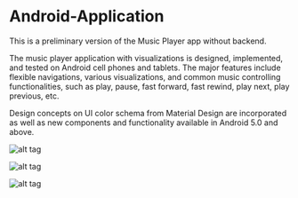 # Android-Application

This is a preliminary version of the Music Player app without backend.   

The music player application with visualizations is designed, implemented, and tested on Android cell phones and tablets. The major features include flexible navigations, various visualizations, and common music controlling functionalities, such as play, pause, fast forward, fast rewind, play next, play previous, etc. 

Design concepts on UI color schema from Material Design are incorporated as well as new components and functionality available in Android 5.0 and above.


![alt tag](https://github.com/yingchenyingchen/Android_App_with_Appengine_MapReduce/blob/master/visualizer.gif)



![alt tag](https://github.com/yingchenyingchen/Android_App_with_Appengine_MapReduce/blob/master/espressor_signIn_signOut_test.gif)


![alt tag](https://github.com/yingchenyingchen/Android_App_with_Appengine_MapReduce/blob/master/espresso_comment_test.gif)

